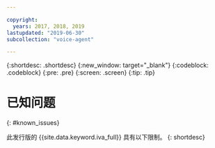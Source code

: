 ```yaml
---

copyright:
  years: 2017, 2018, 2019
lastupdated: "2019-06-30"
subcollection: "voice-agent"

---
```


{:shortdesc: .shortdesc}
{:new_window: target="_blank"}
{:codeblock: .codeblock}
{:pre: .pre}
{:screen: .screen}
{:tip: .tip}

# 已知问题
{: #known_issues}

此发行版的 {{site.data.keyword.iva_full}} 具有以下限制。
{: shortdesc}
